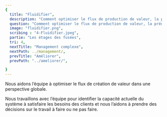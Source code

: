 ```yaml
---
{
  title: "Fluidifier",
  description: "Comment optimiser le flux de production de valeur, la prédictibilité de la livraison finale au client sans surcharger les équipes ?",
  question: "Comment optimiser le flux de production de valeur, la prédictibilité de la livraison finale au client sans surcharger les équipes ?",
  image: "fluidifier.png",
  scribing : "4-Fluidifier.jpeg",
  partie: "Les étages des fusées",
  tri: 4,
  nextTitle: "Management complexe",
  nextPath: ../management/,
  prevTitle: "Améliorer",
  prevPath: "../ameliorer/",

}
---
```

Nous aidons l’équipe à optimiser le flux de création de valeur dans une perspective globale.

Nous travaillons avec l’équipe pour identifier la capacité actuelle du système à satisfaire les besoins des clients et nous l’aidons à prendre des décisions sur le travail à faire ou ne pas faire.

